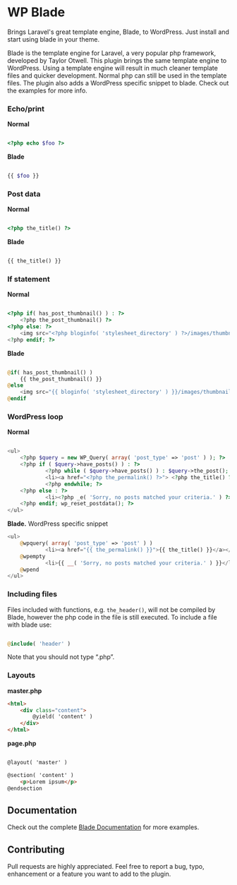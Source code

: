 WP Blade
=======

Brings Laravel's great template engine, Blade, to WordPress. Just install and start using blade in your theme.

Blade is the template engine for Laravel, a very popular php framework, developed by Taylor Otwell. This plugin brings the same template engine to WordPress. Using a template engine will result in much cleaner template files and quicker development. Normal php can still be used in the template files. The plugin also adds a WordPress specific snippet to blade. Check out the examples for more info.

### Echo/print

**Normal**
```php

<?php echo $foo ?>
```

**Blade**
```php

{{ $foo }}
```

### Post data

**Normal**
```php

<?php the_title() ?>
```

**Blade**
```php

{{ the_title() }}
```

### If statement

**Normal**
```php

<?php if( has_post_thumbnail() ) : ?>
    <?php the_post_thumbnail() ?>
<?php else: ?>
    <img src="<?php bloginfo( 'stylesheet_directory' ) ?>/images/thumbnail-default.jpg" />
<?php endif; ?>
```

**Blade**
```php

@if( has_post_thumbnail() )
    {{ the_post_thumbnail() }}
@else
    <img src="{{ bloginfo( 'stylesheet_directory' ) }}/images/thumbnail-default.jpg" />
@endif
```


### WordPress loop
**Normal**
```php

<ul>
	<?php $query = new WP_Query( array( 'post_type' => 'post' ) ); ?>
	<?php if ( $query->have_posts() ) : ?>
	        <?php while ( $query->have_posts() ) : $query->the_post(); ?>
	        <li><a href="<?php the_permalink() ?>"> <?php the_title() ?> </a></li>
	        <?php endwhile; ?>
	<?php else : ?>
	        <li><?php _e( 'Sorry, no posts matched your criteria.' ) ?></li>
	<?php endif; wp_reset_postdata(); ?>
</ul>
```

**Blade.** WordPress specific snippet
```php
<ul>
	@wpquery( array( 'post_type' => 'post' ) )
	        <li><a href="{{ the_permalink() }}">{{ the_title() }}</a></li>
	@wpempty
	        <li>{{ __( 'Sorry, no posts matched your criteria.' ) }}</li>
	@wpend
</ul>
```

### Including files

Files included with functions, e.g. `the_header()`, will not be compiled by Blade, however the php code in the file is still executed. To include a file with blade use:

```php

@include( 'header' )
```

Note that you should not type “.php”.

### Layouts

**master.php**
```html
<html>
    <div class="content">
        @yield( 'content' )
    </div>
</html>
```

**page.php**

```html

@layout( 'master' )

@section( 'content' )
    <p>Lorem ipsum</p>
@endsection
```

## Documentation

Check out the complete [Blade Documentation](http://three.laravel.com/docs/views/templating) for more examples.


## Contributing

Pull requests are highly appreciated. Feel free to report a bug, typo, enhancement or a feature you want to add to the plugin.